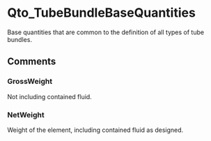 # Qto_TubeBundleBaseQuantities

Base quantities that are common to the definition of all types of tube bundles.


## Comments

### GrossWeight

Not including contained fluid.

### NetWeight

Weight of the element, including contained fluid as designed.

